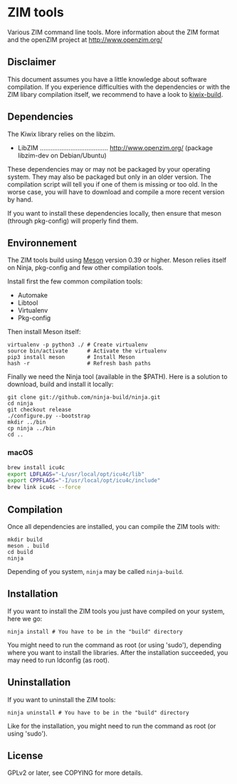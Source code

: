 ZIM tools
=============

Various ZIM command line tools. More information about the ZIM format
and the openZIM project at http://www.openzim.org/

Disclaimer
----------

This document assumes you have a little knowledge about software
compilation. If you experience difficulties with the dependencies or
with the ZIM libary compilation itself, we recommend to have a look to
[kiwix-build](https://github.com/kiwix/kiwix-build).

Dependencies
------------

The Kiwix library relies on the libzim.

* LibZIM ...................................... http://www.openzim.org/
(package libzim-dev on Debian/Ubuntu)

These dependencies may or may not be packaged by your operating
system. They may also be packaged but only in an older version. The
compilation script will tell you if one of them is missing or too old.
In the worse case, you will have to download and compile a more recent
version by hand.

If you want to install these dependencies locally, then ensure that
meson (through pkg-config) will properly find them.

Environnement
-------------

The ZIM tools build using [Meson](http://mesonbuild.com/) version 0.39
or higher. Meson relies itself on Ninja, pkg-config and few other
compilation tools.

Install first the few common compilation tools:
* Automake
* Libtool
* Virtualenv
* Pkg-config

Then install Meson itself:
```
virtualenv -p python3 ./ # Create virtualenv
source bin/activate      # Activate the virtualenv
pip3 install meson       # Install Meson
hash -r                  # Refresh bash paths
```

Finally we need the Ninja tool (available in the $PATH). Here is a
solution to download, build and install it locally:

```
git clone git://github.com/ninja-build/ninja.git
cd ninja
git checkout release
./configure.py --bootstrap
mkdir ../bin
cp ninja ../bin
cd ..
```

### macOS

```bash
brew install icu4c
export LDFLAGS="-L/usr/local/opt/icu4c/lib"
export CPPFLAGS="-I/usr/local/opt/icu4c/include"
brew link icu4c --force
```


Compilation
-----------

Once all dependencies are installed, you can compile the ZIM tools
with:
```
mkdir build
meson . build
cd build
ninja
```

Depending of you system, `ninja` may be called `ninja-build`.

Installation
------------

If you want to install the ZIM tools you just have compiled on your
system, here we go:

```
ninja install # You have to be in the "build" directory
```

You might need to run the command as root (or using 'sudo'), depending
where you want to install the libraries. After the installation
succeeded, you may need to run ldconfig (as root).

Uninstallation
------------

If you want to uninstall the ZIM tools:

```
ninja uninstall # You have to be in the "build" directory
```

Like for the installation, you might need to run the command as root
(or using 'sudo').

License
-------

GPLv2 or later, see COPYING for more details.